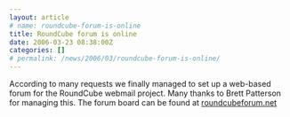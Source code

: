 ```yaml
---
layout: article
# name: roundcube-forum-is-online
title: RoundCube forum is online
date: 2006-03-23 08:38:00Z
categories: []
# permalink: /news/2006/03/roundcube-forum-is-online/
---
```

According to many requests we finally managed to set up a web-based forum for the RoundCube webmail project. Many thanks to Brett Patterson for managing this. The forum board can be found at [roundcubeforum.net](http://roundcubeforum.net)

